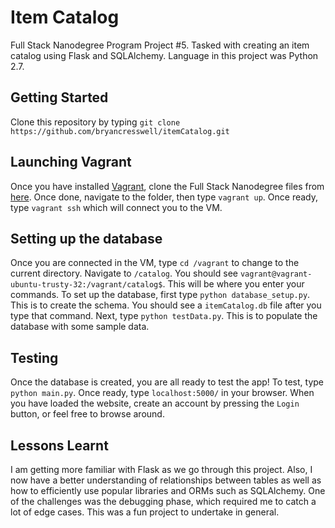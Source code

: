 # Item Catalog

Full Stack Nanodegree Program Project #5. Tasked with creating an item catalog using Flask and SQLAlchemy. Language in this project was Python 2.7.

## Getting Started

Clone this repository by typing `git clone https://github.com/bryancresswell/itemCatalog.git`

## Launching Vagrant

Once you have installed [Vagrant](vagrantup.com), clone the Full Stack Nanodegree files from [here](https://github.com/udacity/fullstack-nanodegree-vm). Once done, navigate to the folder, then type `vagrant up`. Once ready, type `vagrant ssh` which will connect you to the VM.

## Setting up the database

Once you are connected in the VM, type `cd /vagrant` to change to the current directory. Navigate to `/catalog`. You should see `vagrant@vagrant-ubuntu-trusty-32:/vagrant/catalog$`. This will be where you enter your commands. To set up the database, first type `python database_setup.py`. This is to create the schema. You should see a `itemCatalog.db` file after you type that command. Next, type `python testData.py`. This is to populate the database with some sample data.

## Testing

Once the database is created, you are all ready to test the app! To test, type `python main.py`. Once ready, type `localhost:5000/` in your browser. When you have loaded the website, create an account by pressing the `Login` button, or feel free to browse around.

## Lessons Learnt

I am getting more familiar with Flask as we go through this project. Also, I now have a better understanding of relationships between tables as well as how to efficiently use popular libraries and ORMs such as SQLAlchemy. One of the challenges was the debugging phase, which required me to catch a lot of edge cases. This was a fun project to undertake in general.

